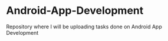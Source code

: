 # Android-App-Development
Repository where I will be uploading tasks done on Android App Development
